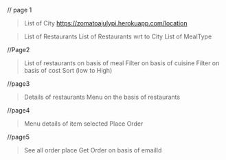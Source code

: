 // page 1
> List of City
> https://zomatoajulypi.herokuapp.com/location

> List of Restaurants
> List of Restaurants wrt to City
> List of MealType

//Page2
> List of restaurants on basis of meal
> Filter on basis of cuisine
> Filter on basis of cost
> Sort (low to High)

//page3
> Details of restaurants
> Menu on the basis of restaurants

//page4 
> Menu details of item selected
> Place Order

//page5
> See all order place
> Get Order on basis of emailId
